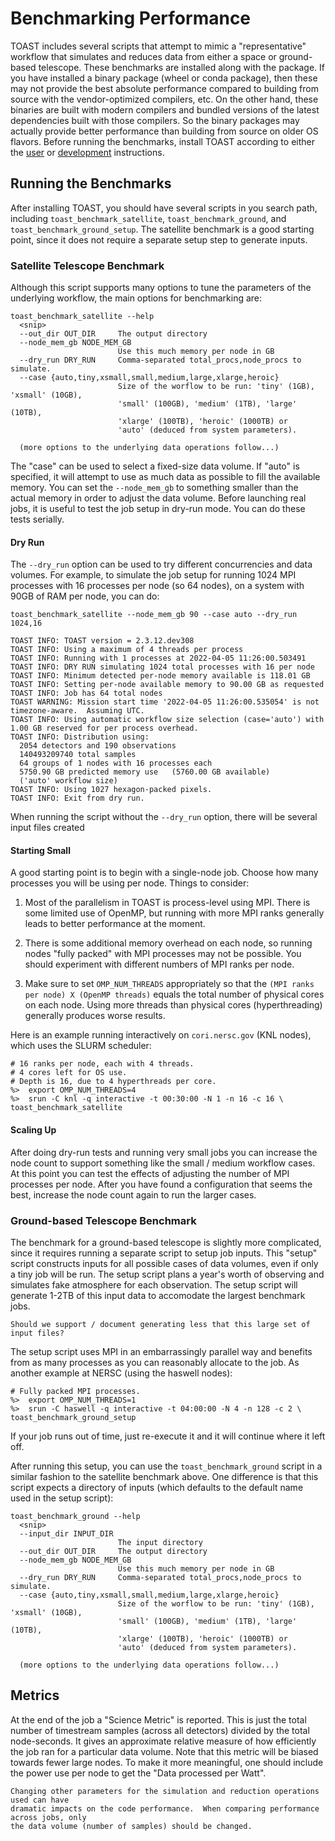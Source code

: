 
# Benchmarking Performance

TOAST includes several scripts that attempt to mimic a "representative" workflow that
simulates and reduces data from either a space or ground-based telescope.  These
benchmarks are installed along with the package.  If you have installed a binary package
(wheel or conda package), then these may not provide the best absolute performance
compared to building from source with the vendor-optimized compilers, etc.  On the other
hand, these binaries are built with modern compilers and bundled versions of the latest
dependencies built with those compilers.  So the binary packages may actually provide
better performance than building from source on older OS flavors.  Before running the
benchmarks, install TOAST according to either the [user](install:user) or
[development](install:dev) instructions.

## Running the Benchmarks

After installing TOAST, you should have several scripts in you search path, including
`toast_benchmark_satellite`, `toast_benchmark_ground`, and
`toast_benchmark_ground_setup`.  The satellite benchmark is a good starting point, since
it does not require a separate setup step to generate inputs.

### Satellite Telescope Benchmark

Although this script supports many options to tune the parameters of the underlying
workflow, the main options for benchmarking are:

```
toast_benchmark_satellite --help
  <snip>
  --out_dir OUT_DIR     The output directory
  --node_mem_gb NODE_MEM_GB
                        Use this much memory per node in GB
  --dry_run DRY_RUN     Comma-separated total_procs,node_procs to simulate.
  --case {auto,tiny,xsmall,small,medium,large,xlarge,heroic}
                        Size of the worflow to be run: 'tiny' (1GB), 'xsmall' (10GB),
                        'small' (100GB), 'medium' (1TB), 'large' (10TB),
                        'xlarge' (100TB), 'heroic' (1000TB) or
                        'auto' (deduced from system parameters).

  (more options to the underlying data operations follow...)
```

The "case" can be used to select a fixed-size data volume.  If "auto" is specified, it
will attempt to use as much data as possible to fill the available memory.  You can set
the `--node_mem_gb` to something smaller than the actual memory in order to adjust the
data volume.  Before launching real jobs, it is useful to test the job setup in dry-run
mode.  You can do these tests serially.

#### Dry Run

The `--dry_run` option can be used to try different concurrencies and data volumes.  For
example, to simulate the job setup for running 1024 MPI processes with 16 processes per
node (so 64 nodes), on a system with 90GB of RAM per node, you can do:

```{code-block} bash
toast_benchmark_satellite --node_mem_gb 90 --case auto --dry_run 1024,16

TOAST INFO: TOAST version = 2.3.12.dev308
TOAST INFO: Using a maximum of 4 threads per process
TOAST INFO: Running with 1 processes at 2022-04-05 11:26:00.503491
TOAST INFO: DRY RUN simulating 1024 total processes with 16 per node
TOAST INFO: Minimum detected per-node memory available is 118.01 GB
TOAST INFO: Setting per-node available memory to 90.00 GB as requested
TOAST INFO: Job has 64 total nodes
TOAST WARNING: Mission start time '2022-04-05 11:26:00.535054' is not timezone-aware.  Assuming UTC.
TOAST INFO: Using automatic workflow size selection (case='auto') with 1.00 GB reserved for per process overhead.
TOAST INFO: Distribution using:
  2054 detectors and 190 observations
  140493209740 total samples
  64 groups of 1 nodes with 16 processes each
  5750.90 GB predicted memory use   (5760.00 GB available)
  ('auto' workflow size)
TOAST INFO: Using 1027 hexagon-packed pixels.
TOAST INFO: Exit from dry run.
```

When running the script without the `--dry_run` option, there will be several input files created

#### Starting Small

A good starting point is to begin with a single-node job.  Choose how many processes you
will be using per node.  Things to consider:

1.  Most of the parallelism in TOAST is process-level using MPI.  There is some limited
    use of OpenMP, but running with more MPI ranks generally leads to better performance
    at the moment.

2.  There is some additional memory overhead on each node, so running nodes "fully
    packed" with MPI processes may not be possible.  You should experiment with
    different numbers of MPI ranks per node.

3.  Make sure to set `OMP_NUM_THREADS` appropriately so that the
    `(MPI ranks per node) X (OpenMP threads)` equals the total number of physical cores
    on each node.  Using more threads than physical cores (hyperthreading) generally
    produces worse results.

Here is an example running interactively on `cori.nersc.gov` (KNL nodes), which uses the
SLURM scheduler:

```{code-block} bash
# 16 ranks per node, each with 4 threads.
# 4 cores left for OS use.
# Depth is 16, due to 4 hyperthreads per core.
%>  export OMP_NUM_THREADS=4
%>  srun -C knl -q interactive -t 00:30:00 -N 1 -n 16 -c 16 \
toast_benchmark_satellite
```

#### Scaling Up

After doing dry-run tests and running very small jobs you can increase the node count to
support something like the small / medium workflow cases.  At this point you can test
the effects of adjusting the number of MPI processes per node.  After you have found a
configuration that seems the best, increase the node count again to run the larger
cases.

### Ground-based Telescope Benchmark

The benchmark for a ground-based telescope is slightly more complicated, since it
requires running a separate script to setup job inputs.  This "setup" script constructs
inputs for all possible cases of data volumes, even if only a tiny job will be run.  The
setup script plans a year's worth of observing and simulates fake atmosphere for each
observation.  The setup script will generate 1-2TB of this input data to accomodate the
largest benchmark jobs.

```{admonition} To-Do
Should we support / document generating less that this large set of input files?
```

The setup script uses MPI in an embarrassingly parallel way and benefits from as many
processes as you can reasonably allocate to the job.  As another example at NERSC (using
the haswell nodes):

```{code-block} bash
# Fully packed MPI processes.
%>  export OMP_NUM_THREADS=1
%>  srun -C haswell -q interactive -t 04:00:00 -N 4 -n 128 -c 2 \
toast_benchmark_ground_setup
```

If your job runs out of time, just re-execute it and it will continue where it left off.

After running this setup, you can use the `toast_benchmark_ground` script in a similar
fashion to the satellite benchmark above.  One difference is that this script expects a
directory of inputs (which defaults to the default name used in the setup script):

```
toast_benchmark_ground --help
  <snip>
  --input_dir INPUT_DIR
                        The input directory
  --out_dir OUT_DIR     The output directory
  --node_mem_gb NODE_MEM_GB
                        Use this much memory per node in GB
  --dry_run DRY_RUN     Comma-separated total_procs,node_procs to simulate.
  --case {auto,tiny,xsmall,small,medium,large,xlarge,heroic}
                        Size of the worflow to be run: 'tiny' (1GB), 'xsmall' (10GB),
                        'small' (100GB), 'medium' (1TB), 'large' (10TB),
                        'xlarge' (100TB), 'heroic' (1000TB) or
                        'auto' (deduced from system parameters).

  (more options to the underlying data operations follow...)
```


## Metrics

At the end of the job a "Science Metric" is reported.  This is just the total number of
timestream samples (across all detectors) divided by the total node-seconds.  It gives
an approximate relative measure of how efficiently the job ran for a particular data
volume.  Note that this metric will be biased towards fewer large nodes.  To make it
more meaningful, one should include the power use per node to get the "Data processed
per Watt".

```{important}
Changing other parameters for the simulation and reduction operations used can have
dramatic impacts on the code performance.  When comparing performance across jobs, only
the data volume (number of samples) should be changed.
```
